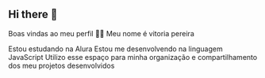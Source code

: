 ## Hi there 👋

Boas vindas ao meu perfil 💙💙
Meu nome é vitoria pereira

Estou estudando na Alura
Estou me desenvolvendo na linguagem JavaScript
Utilizo esse espaço para minha organização e compartilhamento dos meu projetos desenvolvidos
